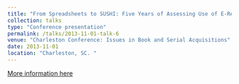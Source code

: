 ```yaml
---
title: "From Spreadsheets to SUSHI: Five Years of Assessing Use of E-Resources"
collection: talks
type: "Conference presentation"
permalink: /talks/2013-11-01-talk-6
venue: "Charleston Conference: Issues in Book and Serial Acquisitions"
date: 2013-11-01
location: "Charleston, SC. "
---
```


[More information here](https://www.slideshare.net/KristinCalvert1/from-spreadsheets-to-sushi )
